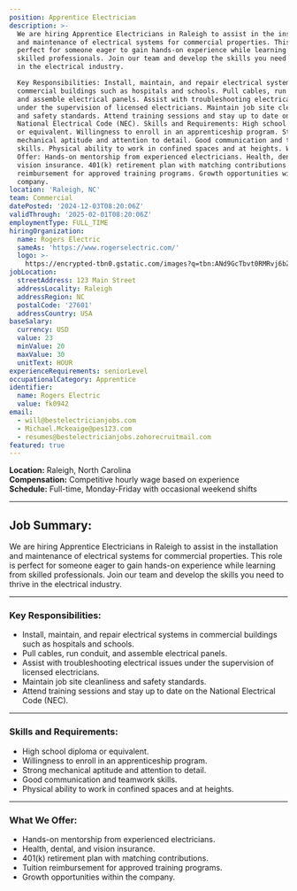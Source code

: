 ```yaml
---
position: Apprentice Electrician
description: >-
  We are hiring Apprentice Electricians in Raleigh to assist in the installation
  and maintenance of electrical systems for commercial properties. This role is
  perfect for someone eager to gain hands-on experience while learning from
  skilled professionals. Join our team and develop the skills you need to thrive
  in the electrical industry.

  Key Responsibilities: Install, maintain, and repair electrical systems in
  commercial buildings such as hospitals and schools. Pull cables, run conduit,
  and assemble electrical panels. Assist with troubleshooting electrical issues
  under the supervision of licensed electricians. Maintain job site cleanliness
  and safety standards. Attend training sessions and stay up to date on the
  National Electrical Code (NEC). Skills and Requirements: High school diploma
  or equivalent. Willingness to enroll in an apprenticeship program. Strong
  mechanical aptitude and attention to detail. Good communication and teamwork
  skills. Physical ability to work in confined spaces and at heights. What We
  Offer: Hands-on mentorship from experienced electricians. Health, dental, and
  vision insurance. 401(k) retirement plan with matching contributions. Tuition
  reimbursement for approved training programs. Growth opportunities within the
  company.
location: 'Raleigh, NC'
team: Commercial
datePosted: '2024-12-03T08:20:06Z'
validThrough: '2025-02-01T08:20:06Z'
employmentType: FULL_TIME
hiringOrganization:
  name: Rogers Electric
  sameAs: 'https://www.rogerselectric.com/'
  logo: >-
    https://encrypted-tbn0.gstatic.com/images?q=tbn:ANd9GcTbvt0RMRvj6bZdL81Q6HJeRVl_qflQIGgp9w&s
jobLocation:
  streetAddress: 123 Main Street
  addressLocality: Raleigh
  addressRegion: NC
  postalCode: '27601'
  addressCountry: USA
baseSalary:
  currency: USD
  value: 23
  minValue: 20
  maxValue: 30
  unitText: HOUR
experienceRequirements: seniorLevel
occupationalCategory: Apprentice
identifier:
  name: Rogers Electric
  value: fk0942
email:
  - will@bestelectricianjobs.com
  - Michael.Mckeaige@pes123.com
  - resumes@bestelectricianjobs.zohorecruitmail.com
featured: true
---
```


**Location:** Raleigh, North Carolina  
**Compensation:** Competitive hourly wage based on experience  
**Schedule:** Full-time, Monday-Friday with occasional weekend shifts  

---

## Job Summary:  
We are hiring Apprentice Electricians in Raleigh to assist in the installation and maintenance of electrical systems for commercial properties. This role is perfect for someone eager to gain hands-on experience while learning from skilled professionals. Join our team and develop the skills you need to thrive in the electrical industry.  

---

### Key Responsibilities:
- Install, maintain, and repair electrical systems in commercial buildings such as hospitals and schools.  
- Pull cables, run conduit, and assemble electrical panels.  
- Assist with troubleshooting electrical issues under the supervision of licensed electricians.  
- Maintain job site cleanliness and safety standards.  
- Attend training sessions and stay up to date on the National Electrical Code (NEC).  

---

### Skills and Requirements:
- High school diploma or equivalent.  
- Willingness to enroll in an apprenticeship program.  
- Strong mechanical aptitude and attention to detail.  
- Good communication and teamwork skills.  
- Physical ability to work in confined spaces and at heights.  

---

### What We Offer:
- Hands-on mentorship from experienced electricians.  
- Health, dental, and vision insurance.  
- 401(k) retirement plan with matching contributions.  
- Tuition reimbursement for approved training programs.  
- Growth opportunities within the company.  
